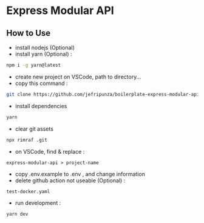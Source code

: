 # Express Modular API

## How to Use
- install nodejs (Optional)
- install yarn (Optional) :
```bash
npm i -g yarn@latest
```
- create new project on VSCode, path to directory...
- copy this command :
```bash
git clone https://github.com/jefripunza/boilerplate-express-modular-api.git .
```
- install dependencies
```bash
yarn
```
- clear git assets
```bash
npx rimraf .git
```
- on VSCode, find & replace :
```
express-modular-api > project-name
```
- copy .env.example to .env , and change information
- delete github action not useable (Optional) :
```
test-docker.yaml
```
- run development :
```bash
yarn dev
```
